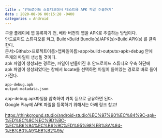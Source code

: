 ```yaml
---
title : "안드로이드 스튜디오에서 테스트용 APK 파일 추출하기"
data : 2020-08-06 00:15:28 -0400
categories : Android
---
```

구글 플레이에 앱 등록하기 전, 베타 버전의 앱을 APK로 추출하는 방법이다.<br>
안드로이드 스튜디오를 켜고, Build>Build Bundle(s)/APK(s)>Build APK(s) 를 클릭한다.<br>
문서>Github>프로젝트이름>앱파일이름>app>build>outputs>apk>debug 안에 두개의 파일이 생성될 것이다.<br>
apk 파일이 생성되는 경로는, 파일이 만들어진 후 안드로이드 스튜디오 우측 하단에 apk 파일이 생성되었다는 창에서 locate를 선택하면 파일이 들어있는 경로로 바로 들어가진다.<br>
```
app-debug.apk
output-matadata.json
```
app-debug.apk파일을 압축하여 카톡 등으로 공유하면 된다. <br>
Google Play에 APK 파일을 등록하기 위해서는 아래 링크 참고!<br>
<br>
https://thinkground.studio/android-studio%EC%97%90%EC%84%9C-apk-%ED%8C%8C%EC%9D%BC-%EC%B6%94%EC%B6%9C%ED%95%98%EB%8A%94-%EB%B0%A9%EB%B2%95/
